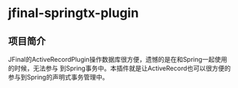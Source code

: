 # jfinal-springtx-plugin

## 项目简介

JFinal的ActiveRecordPlugin操作数据库很方便，遗憾的是在和Spring一起使用的时候，无法参与
到Spring事务中。本插件就是让ActiveRecord也可以很方便的参与到Spring的声明式事务管理中。